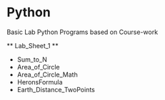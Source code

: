 # Python
Basic Lab Python Programs based on Course-work

** Lab_Sheet_1 **
* Sum_to_N
* Area_of_Circle
* Area_of_Circle_Math
* HeronsFormula
* Earth_Distance_TwoPoints
